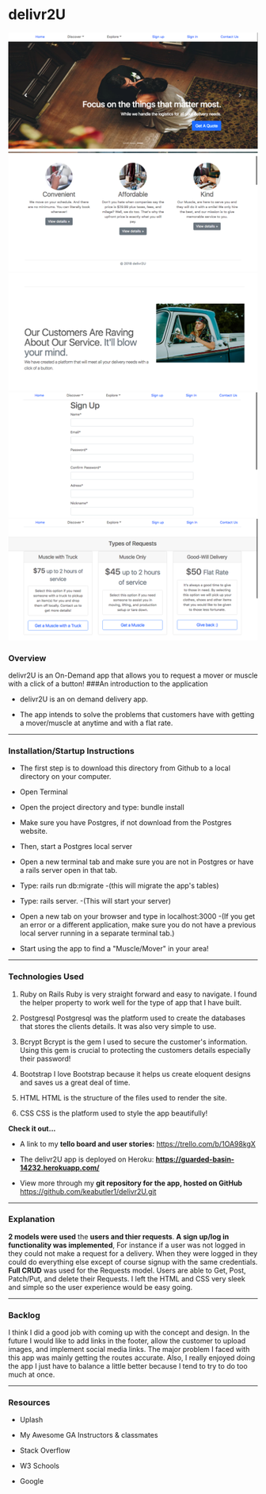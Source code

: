 # delivr2U

![](screenshots/home.png)
![](screenshots/home2.png)
![](screenshots/home3.png)
![](screenshots/signup.png)
![](screenshots/requests.png)

### Overview

delivr2U is an On-Demand app that allows you to request a mover or muscle with a click of a button!
###An introduction to the application
 
 - delivr2U is an on demand delivery app. 
      
 - The app intends to solve the problems that customers have with getting a mover/muscle at anytime and with a flat rate.

---

### Installation/Startup Instructions

* The first step is to download this directory from Github to a local directory on your computer.

* Open Terminal 

* Open the project directory and type: bundle install

* Make sure you have Postgres, if not download from the Postgres website. 

* Then, start a Postgres local server

* Open a new terminal tab and make sure you are not in Postgres or have a rails server open in that tab.

* Type: rails run db:migrate 
    -(this will migrate the app's tables)

* Type: rails server. 
    -(This will start your server)

* Open a new tab on your browser and type in localhost:3000
    -(If you get an error or a different application, make sure you do not have a previous local server running in a separate terminal tab.)

* Start using the app to find a "Muscle/Mover" in your area!

---

### Technologies Used
1) Ruby on Rails
Ruby is very straight forward and easy to navigate. I found the helper property to work well for the type of app that I have built.

2) Postgresql
Postgresql was the platform used to create the databases that stores the clients details. It was also very simple to use.

3) Bcrypt
Bcrypt is the gem I used to secure the customer's information. Using this gem is crucial to protecting the customers details especially their password!

4) Bootstrap
I love Bootstrap because it helps us create eloquent designs  and saves us a great deal of time.

5) HTML
HTML is the structure of the files used to render the site.

6) CSS
CSS is the platform used to style the app beautifully!

**Check it out...**
 - A link to my **tello board and user stories:** 
    https://trello.com/b/1OA98kgX
    
- The delivr2U app is deployed on Heroku: **https://guarded-basin-14232.herokuapp.com/** 

- View more through my **git repository for the app, hosted on GitHub** 
https://github.com/keabutler1/delivr2U.git
___

### Explanation
**2 models were used** 
the **users and thier requests**. 
 **A sign up/log in functionality was implemented**, For instance if a user was not logged in they could not make a request for a delivery. When they were logged in they could do everything else except of course signup with the same credentials.
**Full CRUD** was used for the Requests model. Users are able to Get, Post, Patch/Put, and delete their Requests.
I left the  HTML and CSS very sleek and simple so the user experience would be easy going.

___

### Backlog

I think I did a good job with coming up with the concept and design. In the future I would like to add links in the footer, allow the customer to upload images, and implement social media links. The major problem I faced with this app was mainly getting the routes accurate. Also, I really enjoyed doing the app I just have to balance a little better because I tend to try to do too much at once.  
___

### Resources

* Uplash

* My Awesome GA Instructors & classmates

* Stack Overflow

* W3 Schools 

* Google
